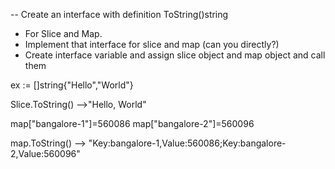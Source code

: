 -- Create an interface with definition ToString()string
- For Slice and Map.
- Implement that interface for slice and map (can you directly?)
- Create interface variable and assign slice object and map object and call them

ex := []string{"Hello","World"}

Slice.ToString() -->"Hello, World"

map["bangalore-1"]=560086
map["bangalore-2"]=560096

map.ToString() --> "Key:bangalore-1,Value:560086;Key:bangalore-2,Value:560096"




